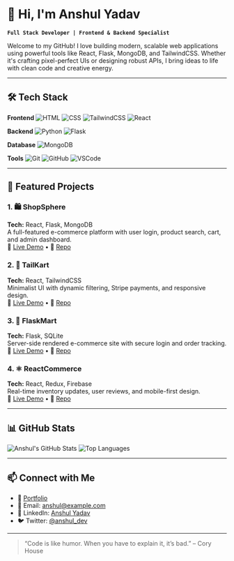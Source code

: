 # 👋 Hi, I'm Anshul Yadav

**`Full Stack Developer | Frontend & Backend Specialist`**

Welcome to my GitHub! I love building modern, scalable web applications using powerful tools like React, Flask, MongoDB, and TailwindCSS. Whether it's crafting pixel-perfect UIs or designing robust APIs, I bring ideas to life with clean code and creative energy.

---

## 🛠️ Tech Stack

**Frontend**
![HTML](https://img.shields.io/badge/HTML5-E34F26?style=flat&logo=html5&logoColor=white)
![CSS](https://img.shields.io/badge/CSS3-1572B6?style=flat&logo=css3&logoColor=white)
![TailwindCSS](https://img.shields.io/badge/TailwindCSS-38B2AC?style=flat&logo=tailwind-css&logoColor=white)
![React](https://img.shields.io/badge/React-61DAFB?style=flat&logo=react&logoColor=black)

**Backend**
![Python](https://img.shields.io/badge/Python-3776AB?style=flat&logo=python&logoColor=white)
![Flask](https://img.shields.io/badge/Flask-000000?style=flat&logo=flask&logoColor=white)

**Database**
![MongoDB](https://img.shields.io/badge/MongoDB-47A248?style=flat&logo=mongodb&logoColor=white)

**Tools**
![Git](https://img.shields.io/badge/Git-F05032?style=flat&logo=git&logoColor=white)
![GitHub](https://img.shields.io/badge/GitHub-181717?style=flat&logo=github&logoColor=white)
![VSCode](https://img.shields.io/badge/VSCode-007ACC?style=flat&logo=visual-studio-code&logoColor=white)

---

## 🛒 Featured Projects

### 1. 🛍️ **ShopSphere**
**Tech:** React, Flask, MongoDB  
A full-featured e-commerce platform with user login, product search, cart, and admin dashboard.  
🔗 [Live Demo](#) • 📂 [Repo](#)

### 2. 🎨 **TailKart**
**Tech:** React, TailwindCSS  
Minimalist UI with dynamic filtering, Stripe payments, and responsive design.  
🔗 [Live Demo](#) • 📂 [Repo](#)

### 3. 🐍 **FlaskMart**
**Tech:** Flask, SQLite  
Server-side rendered e-commerce site with secure login and order tracking.  
🔗 [Live Demo](#) • 📂 [Repo](#)

### 4. ⚛️ **ReactCommerce**
**Tech:** React, Redux, Firebase  
Real-time inventory updates, user reviews, and mobile-first design.  
🔗 [Live Demo](#) • 📂 [Repo](#)

---

## 📊 GitHub Stats

![Anshul's GitHub Stats](https://github-readme-stats.vercel.app/api?username=AnshulKumarYadav&show_icons=true&theme=tokyonight)
![Top Languages](https://github-readme-stats.vercel.app/api/top-langs/?username=AnshulKumarYadav&layout=compact&theme=tokyonight)

---

## 📫 Connect with Me

- 💼 [Portfolio](#)
- 📧 Email: anshul@example.com
- 💬 LinkedIn: [Anshul Yadav](#)
- 🐦 Twitter: [@anshul_dev](#)

---

> “Code is like humor. When you have to explain it, it’s bad.” – Cory House
